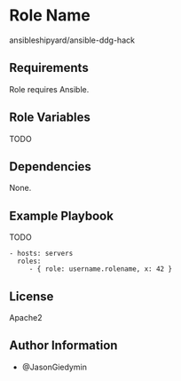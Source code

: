 Role Name
=========

ansibleshipyard/ansible-ddg-hack


Requirements
------------

Role requires Ansible.


Role Variables
--------------

TODO


Dependencies
------------

None.


Example Playbook
----------------

TODO

    - hosts: servers
      roles:
         - { role: username.rolename, x: 42 }

License
-------

Apache2


Author Information
------------------

- @JasonGiedymin
